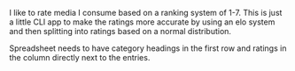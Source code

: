 I like to rate media I consume based on a ranking system of 1-7. This is just a little CLI app to make the ratings more accurate by using an elo system and then splitting into ratings based on a normal distribution.

Spreadsheet needs to have category headings in the first row and ratings in the column directly next to the entries.